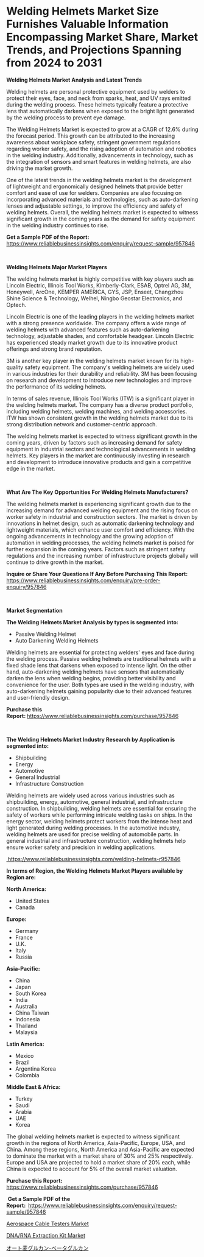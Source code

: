 <p><h1>Welding Helmets Market Size Furnishes Valuable Information Encompassing Market Share, Market Trends, and Projections Spanning from 2024 to 2031</h1></p><p><strong>Welding Helmets Market Analysis and Latest Trends</strong></p>
<p><p>Welding helmets are personal protective equipment used by welders to protect their eyes, face, and neck from sparks, heat, and UV rays emitted during the welding process. These helmets typically feature a protective lens that automatically darkens when exposed to the bright light generated by the welding process to prevent eye damage.</p><p>The Welding Helmets Market is expected to grow at a CAGR of 12.6% during the forecast period. This growth can be attributed to the increasing awareness about workplace safety, stringent government regulations regarding worker safety, and the rising adoption of automation and robotics in the welding industry. Additionally, advancements in technology, such as the integration of sensors and smart features in welding helmets, are also driving the market growth.</p><p>One of the latest trends in the welding helmets market is the development of lightweight and ergonomically designed helmets that provide better comfort and ease of use for welders. Companies are also focusing on incorporating advanced materials and technologies, such as auto-darkening lenses and adjustable settings, to improve the efficiency and safety of welding helmets. Overall, the welding helmets market is expected to witness significant growth in the coming years as the demand for safety equipment in the welding industry continues to rise.</p></p>
<p><strong>Get a Sample PDF of the Report:&nbsp;</strong> <a href="https://www.reliablebusinessinsights.com/enquiry/request-sample/957846">https://www.reliablebusinessinsights.com/enquiry/request-sample/957846</a></p>
<p>&nbsp;</p>
<p><strong>Welding Helmets Major Market Players</strong></p>
<p><p>The welding helmets market is highly competitive with key players such as Lincoln Electric, Illinois Tool Works, Kimberly-Clark, ESAB, Optrel AG, 3M, Honeywell, ArcOne, KEMPER AMERICA, GYS, JSP, Enseet, Changzhou Shine Science & Technology, Welhel, Ningbo Geostar Electronics, and Optech.</p><p>Lincoln Electric is one of the leading players in the welding helmets market with a strong presence worldwide. The company offers a wide range of welding helmets with advanced features such as auto-darkening technology, adjustable shades, and comfortable headgear. Lincoln Electric has experienced steady market growth due to its innovative product offerings and strong brand reputation.</p><p>3M is another key player in the welding helmets market known for its high-quality safety equipment. The company's welding helmets are widely used in various industries for their durability and reliability. 3M has been focusing on research and development to introduce new technologies and improve the performance of its welding helmets.</p><p>In terms of sales revenue, Illinois Tool Works (ITW) is a significant player in the welding helmets market. The company has a diverse product portfolio, including welding helmets, welding machines, and welding accessories. ITW has shown consistent growth in the welding helmets market due to its strong distribution network and customer-centric approach.</p><p>The welding helmets market is expected to witness significant growth in the coming years, driven by factors such as increasing demand for safety equipment in industrial sectors and technological advancements in welding helmets. Key players in the market are continuously investing in research and development to introduce innovative products and gain a competitive edge in the market.</p></p>
<p>&nbsp;</p>
<p><strong>What Are The Key Opportunities For Welding Helmets Manufacturers?</strong></p>
<p><p>The welding helmets market is experiencing significant growth due to the increasing demand for advanced welding equipment and the rising focus on worker safety in industrial and construction sectors. The market is driven by innovations in helmet design, such as automatic darkening technology and lightweight materials, which enhance user comfort and efficiency. With the ongoing advancements in technology and the growing adoption of automation in welding processes, the welding helmets market is poised for further expansion in the coming years. Factors such as stringent safety regulations and the increasing number of infrastructure projects globally will continue to drive growth in the market.</p></p>
<p><strong>Inquire or Share Your Questions If Any Before Purchasing This Report:</strong> <a href="https://www.reliablebusinessinsights.com/enquiry/pre-order-enquiry/957846">https://www.reliablebusinessinsights.com/enquiry/pre-order-enquiry/957846</a></p>
<p>&nbsp;</p>
<p><strong>Market Segmentation</strong></p>
<p><strong>The Welding Helmets Market Analysis by types is segmented into:</strong></p>
<p><ul><li>Passive Welding Helmet</li><li>Auto Darkening Welding Helmets</li></ul></p>
<p><p>Welding helmets are essential for protecting welders' eyes and face during the welding process. Passive welding helmets are traditional helmets with a fixed shade lens that darkens when exposed to intense light. On the other hand, auto-darkening welding helmets have sensors that automatically darken the lens when welding begins, providing better visibility and convenience for the user. Both types are used in the welding industry, with auto-darkening helmets gaining popularity due to their advanced features and user-friendly design.</p></p>
<p><strong>Purchase this Report:&nbsp;</strong><a href="https://www.reliablebusinessinsights.com/purchase/957846">https://www.reliablebusinessinsights.com/purchase/957846</a></p>
<p>&nbsp;</p>
<p><strong>The Welding Helmets Market Industry Research by Application is segmented into:</strong></p>
<p><ul><li>Shipbuilding</li><li>Energy</li><li>Automotive</li><li>General Industrial</li><li>Infrastructure Construction</li></ul></p>
<p><p>Welding helmets are widely used across various industries such as shipbuilding, energy, automotive, general industrial, and infrastructure construction. In shipbuilding, welding helmets are essential for ensuring the safety of workers while performing intricate welding tasks on ships. In the energy sector, welding helmets protect workers from the intense heat and light generated during welding processes. In the automotive industry, welding helmets are used for precise welding of automobile parts. In general industrial and infrastructure construction, welding helmets help ensure worker safety and precision in welding applications.</p></p>
<p><a href="https://www.reliablebusinessinsights.com/welding-helmets-r957846">&nbsp;https://www.reliablebusinessinsights.com/welding-helmets-r957846</a></p>
<p><strong>In terms of Region, the Welding Helmets Market Players available by Region are:</strong></p>
<p>
    <p> <strong> North America: </strong>
        <ul>
            <li>United States</li>
            <li>Canada</li>
        </ul>
        </p> 
    <p> <strong> Europe: </strong>
        <ul>
            <li>Germany</li>
            <li>France</li>
            <li>U.K.</li>
            <li>Italy</li>
            <li>Russia</li>
        </ul>
        </p> 
    <p> <strong> Asia-Pacific: </strong>
        <ul>
            <li>China</li>
            <li>Japan</li>
            <li>South Korea</li>
            <li>India</li>
            <li>Australia</li>
            <li>China Taiwan</li>
            <li>Indonesia</li>
            <li>Thailand</li>
            <li>Malaysia</li>
        </ul>
        </p> 
    <p> <strong> Latin America: </strong>
        <ul>
            <li>Mexico</li>
            <li>Brazil</li>
            <li>Argentina Korea</li>
            <li>Colombia</li>
        </ul>
        </p> 
    <p> <strong> Middle East & Africa: </strong>
        <ul>
            <li>Turkey</li>
            <li>Saudi</li>
            <li>Arabia</li>
            <li>UAE</li>
            <li>Korea</li>
        </ul>
    </p>
    </p>
<p><p>The global welding helmets market is expected to witness significant growth in the regions of North America, Asia-Pacific, Europe, USA, and China. Among these regions, North America and Asia-Pacific are expected to dominate the market with a market share of 30% and 25% respectively. Europe and USA are projected to hold a market share of 20% each, while China is expected to account for 5% of the overall market valuation.</p></p>
<p><strong>Purchase this Report: </strong><a href="https://www.reliablebusinessinsights.com/purchase/957846">https://www.reliablebusinessinsights.com/purchase/957846</a></p>
<p>&nbsp;<strong>Get a Sample PDF of the Report:&nbsp;&nbsp;</strong><a href="https://www.reliablebusinessinsights.com/enquiry/request-sample/957846">https://www.reliablebusinessinsights.com/enquiry/request-sample/957846</a></p>
<p><strong></strong></p>
<p><p><a href="https://view.publitas.com/reportprime-1/aerospace-cable-testers-market-report-reveals-the-latest-trends-and-growth-opportunities-of-this-market/">Aerospace Cable Testers Market</a></p><p><a href="https://github.com/LibbySpencer2018/Market-Research-Report-List-1/blob/main/dnarna-extraction-kit-market.md">DNA/RNA Extraction Kit Market</a></p><p><a href="https://github.com/JoanaNitzsche/Market-Research-Report-List-1/blob/main/453478984350.md">オート麦グルカン-ベータグルカン</a></p></p>